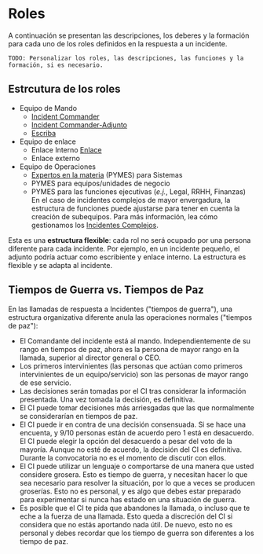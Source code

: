 # Roles

A continuación se presentan las descripciones, los deberes y la formación para cada uno de los roles definidos en la respuesta a un incidente.

`TODO: Personalizar los roles, las descripciones, las funciones y la formación, si es necesario.`

## Estrcutura de los roles

* Equipo de Mando
  * [Incident Commander](#role-incident-commander-ic)
  * [Incident Commander-Adjunto](#role-deputy-incident-commander-deputy)
  * [Escriba](#role-scribe)
* Equipo de enlace
  * Enlace Interno [Enlace](#role-liaison)
  * Enlace externo
* Equipo de Operaciones
  * [Expertos en la materia](#role-subject-matter-expert-sme) (PYMES) para Sistemas
  * PYMES para equipos/unidades de negocio
  * PYMES para las funciones ejecutivas (_e.j._, Legal, RRHH, Finanzas)
En el caso de incidentes complejos de mayor envergadura, la estructura de funciones puede ajustarse para tener en cuenta la creación de subequipos. Para más información, lea cómo gestionamos los [Incidentes Complejos](/before/complex_incidents.md).

Esta es una **estructura flexible**: cada rol no será ocupado por una persona diferente para cada incidente. Por ejemplo, en un incidente pequeño, el adjunto podría actuar como escribiente y enlace interno. La estructura es flexible y se adapta al incidente.

## Tiempos de Guerra vs. Tiempos de Paz

En las llamadas de respuesta a Incidentes ("tiempos de guerra"), una estructura organizativa diferente anula las operaciones normales ("tiempos de paz"):

* El Comandante del incidente está al mando. Independientemente de su rango en tiempos de paz, ahora es la persona de mayor rango en la llamada, superior al director general o CEO.
* Los primeros intervinientes (las personas que actúan como primeros intervinientes de un equipo/servicio) son las personas de mayor rango de ese servicio.
* Las decisiones serán tomadas por el CI tras considerar la información presentada. Una vez tomada la decisión, es definitiva.
* El CI puede tomar decisiones más arriesgadas que las que normalmente se considerarían en tiempos de paz.
* El CI puede ir en contra de una decisión consensuada. Si se hace una encuenta, y 9/10 personas están de acuerdo pero 1 está en desacuerdo. El CI puede elegir la opción del desacuerdo a pesar del voto de la mayoría. Aunque no esté de acuerdo, la decisión del CI es definitiva. Durante la convocatoria no es el momento de discutir con ellos.
* El CI puede utilizar un lenguaje o comportarse de una manera que usted considere grosera. Esto es tiempo de guerra, y necesitan hacer lo que sea necesario para resolver la situación, por lo que a veces se producen groserías. Esto no es personal, y es algo que debes estar preparado para experimentar si nunca has estado en una situación de guerra.
* Es posible que el CI te pida que abandones la llamada, o incluso que te eche a la fuerza de una llamada. Esto queda a discreción del CI si considera que no estás aportando nada útil. De nuevo, esto no es personal y debes recordar que los tiempo de guerra son diferentes a los tiempo de paz.
